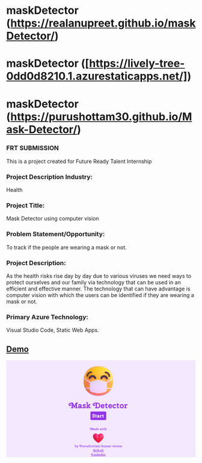 # maskDetector (https://realanupreet.github.io/maskDetector/)
# maskDetector ([https://lively-tree-0dd0d8210.1.azurestaticapps.net/])
# maskDetector (https://purushottam30.github.io/Mask-Detector/)

### FRT SUBMISSION
This is a project created for Future Ready Talent Internship

### Project Description Industry: 

Health

### Project Title: 

Mask Detector using computer vision

### Problem Statement/Opportunity: 

To track if the people are wearing a mask or not.

### Project Description: 

As the health risks rise day by day due to various viruses we need ways to protect ourselves and our family via technology that can be used in an efficient and effective manner. The technology that can have advantage is computer vision with which the users can be identified if they are wearing a mask or not.

### Primary Azure Technology:
Visual Studio Code, Static Web Apps.

## [Demo](https://lively-tree-0dd0d8210.1.azurestaticapps.net/) 

![image](demo.png)
